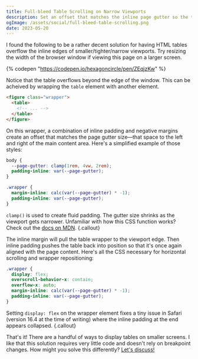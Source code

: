 ```yaml
---
title: Full-bleed Table Scrolling on Narrow Viewports
description: Set an offset that matches the inline page gutter so the table can overflow the edge of the window.
ogImage: /assets/social/full-bleed-table-scrolling.png
date: 2023-05-20
---
```


I found the following to be a rather decent solution for having HTML tables overflow the inline edges of smaller/tighter/narrow viewports. Try resizing the width of the browser window if viewing this page on a larger screen.

{% codepen "https://codepen.io/hexagoncircle/pen/ZEqjzKw" %}

Notice that the table overflows beyond the edge of the window. This can be acheived by wrapping the `table` element with another element.

```html
<figure class="wrapper">
  <table>
    <!-- ... -->
  </table>
</figure>
```

On this wrapper, a combination of inline padding and negative margins create an offset that matches the page gutter size—that space to the left and right of the main content area. Here's a simplified example of those styles:


```css
body {
  --page-gutter: clamp(1rem, 4vw, 2rem);
  padding-inline: var(--page-gutter);
}

.wrapper {
  margin-inline: calc(var(--page-gutter) * -1);
  padding-inline: var(--page-gutter);
}
```

`clamp()` is used to create fluid padding. The gutter size shrinks as the viewport gets narrower. Unfamiliar with how this CSS function works? Check out the [docs on MDN](https://developer.mozilla.org/en-US/docs/Web/CSS/clamp).
{.callout}

The inline margin will pull the table wrapper to the viewport edge. Then inline padding pushes the table back into position so that it's once again aligned with the page content. Here's all the CSS necessary for horizontal scrolling and wrapper repositioning:

```css
.wrapper {
  display: flex;
  overscroll-behavior-x: contain;
  overflow-x: auto;
  margin-inline: calc(var(--page-gutter) * -1);
  padding-inline: var(--page-gutter);
}
```

Setting `display: flex` on the wrapper element fixes a tiny issue in Safari (version 16.4 at the time of writing) where the inline padding at the end appears collapsed.
{.callout}

That's it! There are a handful of ways to display tables on smaller screens. I like that this solution requires very little code and doesn't rely on breakpoint changes. How might you solve this differently? [Let's discuss!](https://fosstodon.org/@hexagoncircle)

